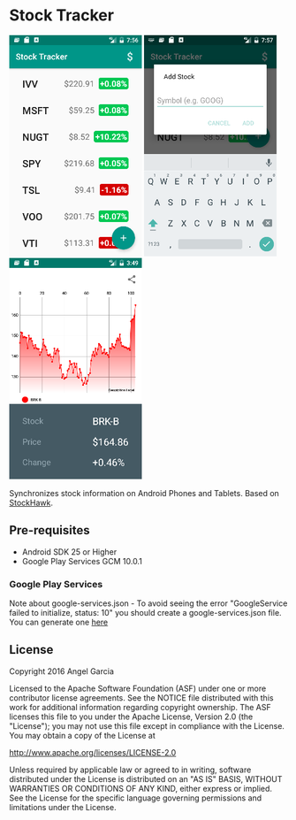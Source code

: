 Stock Tracker
========

![alt tag](https://github.com/an-garcia/StockTracker/blob/master/readmeImages/Screenshot_1480816607.png)
![alt tag](https://github.com/an-garcia/StockTracker/blob/master/readmeImages/Screenshot_1480816645.png)
![alt tag](https://github.com/an-garcia/StockTracker/blob/master/readmeImages/Screenshot_1481406578.png)

Synchronizes stock information on Android Phones and Tablets.
Based on [StockHawk](https://github.com/udacity/StockHawk).


Pre-requisites
--------------
- Android SDK 25 or Higher
- Google Play Services GCM 10.0.1


### Google Play Services

Note about google-services.json - To avoid seeing the error "GoogleService failed to initialize, status: 10" you should create a google-services.json file.
You can generate one [here](https://developers.google.com/mobile/add?platform=android)



License
-------
Copyright 2016 Angel Garcia

Licensed to the Apache Software Foundation (ASF) under one or more contributor
license agreements.  See the NOTICE file distributed with this work for
additional information regarding copyright ownership.  The ASF licenses this
file to you under the Apache License, Version 2.0 (the "License"); you may not
use this file except in compliance with the License.  You may obtain a copy of
the License at

http://www.apache.org/licenses/LICENSE-2.0

Unless required by applicable law or agreed to in writing, software
distributed under the License is distributed on an "AS IS" BASIS, WITHOUT
WARRANTIES OR CONDITIONS OF ANY KIND, either express or implied.  See the
License for the specific language governing permissions and limitations under
the License.

